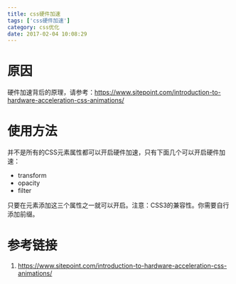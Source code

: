 ```yaml
---
title: css硬件加速
tags: ['css硬件加速']
category: css优化
date: 2017-02-04 10:08:29
---
```


# 原因
硬件加速背后的原理，请参考：https://www.sitepoint.com/introduction-to-hardware-acceleration-css-animations/
# 使用方法
并不是所有的CSS元素属性都可以开启硬件加速，只有下面几个可以开启硬件加速： 
 
* transform  
* opacity  
* filter  

只要在元素添加这三个属性之一就可以开启。注意：CSS3的兼容性。你需要自行添加前缀。
# 参考链接 
1. https://www.sitepoint.com/introduction-to-hardware-acceleration-css-animations/
